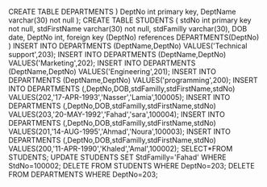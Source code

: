 CREATE TABLE DEPARTMENTS
)
DeptNo int primary key,
DeptName varchar(30) not null
);
CREATE TABLE STUDENTS
(
stdNo int primary key not null,
stdFirstName varchar(30) not null,
stdFamilly varchar(30),
DOB date,
DeptNo int,
foreign key (DeptNo) references DEPARTMENTS(DeptNo)
)
INSERT INTO DEPARTMENTS (DeptName,DeptNo)
VALUES('Technical support',203);
INSERT INTO DEPARTMENTS (DeptName,DeptNo)
VALUES('Marketing',202);
INSERT INTO DEPARTMENTS (DeptName,DeptNo)
VALUES('Engineering',201);
INSERT INTO DEPARTMENTS (DeptName,DeptNo)
VALUES('programming',200);
INSERT INTO DEPARTMENTS (,DeptNo,DOB,stdFamilly,stdFirstName,stdNo)
VALUES(202,'17-APR-1993','Nasser','Lamia',100005);
INSERT INTO DEPARTMENTS (,DeptNo,DOB,stdFamilly,stdFirstName,stdNo)
VALUES(203,'20-MAY-1992','Fahad','sara',100004);
INSERT INTO DEPARTMENTS (,DeptNo,DOB,stdFamilly,stdFirstName,stdNo)
VALUES(201,'14-AUG-1995','Ahmad','Noura',100003);
INSERT INTO DEPARTMENTS (,DeptNo,DOB,stdFamilly,stdFirstName,stdNo)
VALUES(200,'11-APR-1990','Khaled','Amal',100002);
SELECT*FROM STUDENTS;
UPDATE STUDENTS
SET StdFamilly='Fahad'
WHERE StdNo=100002;
DELETE FROM STUDENTS WHERE DeptNo=203;
DELETE FROM DEPARTMENTS WHERE DeptNo=203;
